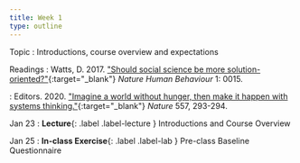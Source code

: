 ```yaml
---
title: Week 1
type: outline
---
```


Topic
: Introductions, course overview and expectations

Readings
: Watts, D. 2017. ["Should social science be more solution-oriented?"](https://doi.org/10.1038/s41562-016-0015){:target="_blank"} _Nature Human Behaviour_ 1: 0015.

: Editors. 2020. ["Imagine a world without hunger, then make it happen with systems thinking."](https://doi.org/10.1038/d41586-020-00086-5){:target="_blank"} _Nature_ 557, 293-294.

Jan 23
: **Lecture**{: .label .label-lecture } Introductions and Course Overview

Jan 25
: **In-class Exercise**{: .label .label-lab } Pre-class Baseline Questionnaire

